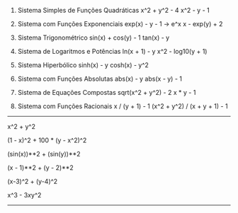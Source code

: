 1. Sistema Simples de Funções Quadráticas
    x^2 + y^2 - 4
    x^2 - y - 1

2. Sistema com Funções Exponenciais
    exp(x) - y - 1 -> e^x
    x - exp(y) + 2

3. Sistema Trigonométrico
    sin(x) + cos(y) - 1
    tan(x) - y

4. Sistema de Logaritmos e Potências
    ln(x + 1) - y
    x^2 - log10(y + 1)

5. Sistema Hiperbólico
    sinh(x) - y
    cosh(x) - y^2

6. Sistema com Funções Absolutas
    abs(x) - y
    abs(x - y) - 1

7. Sistema de Equações Compostas
    sqrt(x^2 + y^2) - 2
    x * y - 1

8. Sistema com Funções Racionais
    x / (y + 1) - 1
    (x^2 + y^2) / (x + y + 1) - 1

---

x^2 + y^2

(1 - x)^2 + 100 * (y - x^2)^2

(sin(x))**2 + (sin(y))**2

(x - 1)**2 + (y - 2)**2

(x-3)^2 + (y-4)^2

x^3 - 3*x*y^2

---
